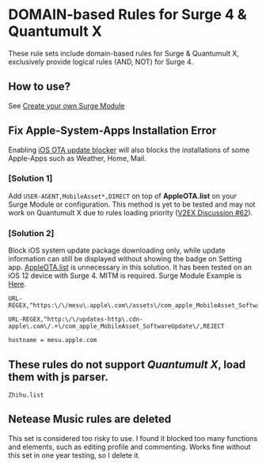 # DOMAIN-based Rules for Surge 4 & Quantumult X

These rule sets include domain-based rules for Surge & Quantumult X, exclusively provide logical rules (AND, NOT) for Surge 4.

## How to use?

See [Create your own Surge Module](https://github.com/TPCTPCTPC/Adblock-gist#create-your-own-surge-module)

## Fix Apple-System-Apps Installation Error

Enabling [iOS OTA update blocker](https://raw.githubusercontent.com/TPCTPCTPC/Adblock-gist/master/DOMAINs/AppleOTA.list) will also blocks the installations of some Apple-Apps such as Weather, Home, Mail. 

### [Solution 1]
Add ```USER-AGENT,MobileAsset*,DIRECT``` on top of **AppleOTA.list** on your Surge Module or configuration. This method is yet to be tested and may not work on Quantumult X due to rules loading priority ([V2EX Discussion #62](https://www.v2ex.com/t/642077)).

### [Solution 2]
Block iOS system update package downloading only, while update information can still be displayed without showing the badge on Setting app. [AppleOTA.list](https://raw.githubusercontent.com/TPCTPCTPC/Adblock-gist/master/DOMAINs/AppleOTA.list) is unnecessary in this solution. It has been tested on an iOS 12 device with Surge 4. MITM is required. Surge Module Example is [Here](https://raw.githubusercontent.com/TPCTPCTPC/surgemodule-examples/main/iOS-OTA-Blocker.sgmodule).

```
URL-REGEX,^https:\/\/mesu\.apple\.com\/assets\/com_apple_MobileAsset_SoftwareUpdate\/,REJECT

URL-REGEX,^http:\/\/updates-http\.cdn-apple\.com\/.+\/com_apple_MobileAsset_SoftwareUpdate\/,REJECT

hostname = mesu.apple.com
```

## These rules do not support *Quantumult X*, load them with js parser.
```Zhihu.list```

## Netease Music rules are deleted
This set is considered too risky to use. I found it blocked too many functions and elements, such as editing profile and commenting. Works fine without this set in one year testing, so I delete it.
